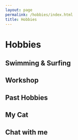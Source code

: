 ```yaml
---
layout: page
permalink: /hobbies/index.html
title: Hobbies
---
```


# Hobbies

## Swimming & Surfing

## Workshop

## Past Hobbies

## My Cat

## Chat with me


